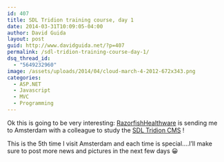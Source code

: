 ```yaml
---
id: 407
title: SDL Tridion training course, day 1
date: 2014-03-31T10:09:05-04:00
author: David Guida
layout: post
guid: http://www.davidguida.net/?p=407
permalink: /sdl-tridion-training-course-day-1/
dsq_thread_id:
  - "5649232960"
image: /assets/uploads/2014/04/cloud-march-4-2012-672x343.png
categories:
  - ASP.NET
  - Javascript
  - MVC
  - Programming
---
```

Ok this is going to be very interesting: <a title="RazorfishHealthware" href="http://www.razorfishhealthware.com" target="_blank">RazorfishHealthware</a> is sending me to Amsterdam with a colleague to study the <a title="SDL Tridion" href="http://www.sdl.com/products/tridion/" target="_blank">SDL Tridion CMS</a> !

This is the 5th time I visit Amsterdam and each time is special&#8230;.I&#8217;ll make sure to post more news and pictures in the next few days 😀

<div class="post-details-footer-widgets">
</div>
